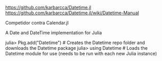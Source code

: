 https://github.com/karbarcca/Datetime.jl
https://github.com/karbarcca/Datetime.jl/wiki/Datetime-Manual

Competidor contra Calendar.jl

A Date and DateTime implementation for Julia

julia> Pkg.add("Datetime") # Creates the Datetime repo folder and downloads the Datetime package
julia> using Datetime      # Loads the Datetime module for use (needs to be run with each new Julia instance)


